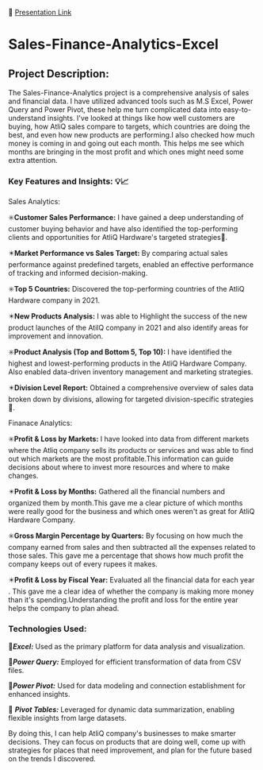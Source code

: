 :large_orange_diamond: [Presentation Link](https://drive.google.com/file/d/19JMFiT91EEVtjkVynGkmhK1eBwShIm0L/view?usp=sharing)

# Sales-Finance-Analytics-Excel

## **Project Description:**
The Sales-Finance-Analytics project is a comprehensive analysis of sales and financial data. I have  utilized advanced tools such as M.S Excel, Power Query and Power Pivot, these help me turn complicated data into easy-to-understand insights. I've looked at things like how well customers are buying, how AtliQ sales compare to targets, which countries are doing the best, and even how new products are performing.I also checked  how much money is coming in and going out each month. This helps me see which months are bringing in the most profit and which ones might need some extra attention.

### **Key Features and Insights:** 💡:chart_with_upwards_trend:

Sales Analytics:

:eight_spoked_asterisk:**Customer Sales Performance:**  I have gained a deep understanding of customer buying behavior and have also identified the top-performing clients and opportunities for AtliQ Hardware's targeted strategies:dart:.

:eight_pointed_black_star:**Market Performance vs Sales Target:** By comparing actual sales performance against predefined targets, enabled an effective performance of tracking and informed decision-making.

:eight_spoked_asterisk:**Top 5 Countries:** Discovered the top-performing countries of the AtliQ Hardware company in 2021.

:eight_pointed_black_star:**New Products Analysis:** I was able to Highlight the success of the new product launches of the AtilQ company in 2021 and also identify areas for improvement and innovation.

:eight_spoked_asterisk:**Product Analysis (Top and Bottom 5, Top 10):** I have identified the highest and lowest-performing products in the AtliQ Hardware Company. Also enabled data-driven inventory management and marketing strategies.

:eight_pointed_black_star:**Division Level Report:** Obtained a comprehensive overview of sales data broken down by divisions, allowing for targeted division-specific strategies:dart:.

Finanace Analytics:

:eight_spoked_asterisk:**Profit & Loss by Markets:** I have looked into data from different markets where the Atliq company sells its products or services and was able to find out  which markets are the most profitable.This information can guide decisions about where to invest more resources and where to make changes.

:eight_pointed_black_star:**Profit & Loss by Months:** Gathered all the financial numbers and organized them by month.This gave me a clear picture of which months were really good for the business and which ones weren't as great for AtliQ Hardware Company.

:eight_spoked_asterisk:**Gross Margin Percentage by Quarters:** By focusing on how much the company earned from sales and then subtracted all the expenses related to those sales. This gave me a percentage that shows how much profit the company keeps out of every rupees it makes.

:eight_pointed_black_star:**Profit & Loss by Fiscal Year:** Evaluated all the financial data for each year . This gave me a clear idea of whether the company is making more money than it's spending.Understanding the profit and loss for the entire year helps the company to plan ahead.

### **Technologies Used:**


:beginner:***Excel:*** Used as the primary platform for data analysis and visualization.

:beginner:***Power Query:*** Employed for efficient transformation of data from CSV files.

:beginner:***Power Pivot:*** Used for data modeling and connection establishment for enhanced insights.

:beginner: ***Pivot Tables:*** Leveraged for dynamic data summarization, enabling flexible insights from large datasets.

By doing this, I can help AtliQ company's  businesses to make smarter decisions. They can focus on products that are doing well, come up with strategies for places that need improvement, and plan for the future based on the trends I discovered.

